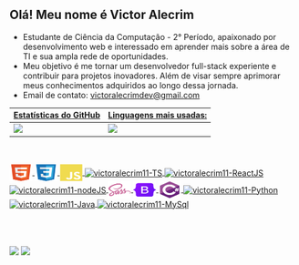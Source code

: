 ## Olá! Meu nome é Victor Alecrim 

- Estudante de Ciência da Computação - 2° Período, apaixonado por desenvolvimento web e interessado em aprender mais sobre a área de TI e sua ampla rede de oportunidades.
- Meu objetivo é me tornar um desenvolvedor full-stack experiente e contribuir para projetos inovadores. Além de visar sempre aprimorar meus conhecimentos adquiridos ao longo dessa jornada.
- Email de contato: victoralecrimdev@gmail.com


<div align="left">

 <a href="https://github.com/victoralecrim11"/>


| Estatísticas do GitHub | Linguagens mais usadas: |
|---|---|
| <img height="180" src="https://github-readme-stats.vercel.app/api?username=victoralecrim11&show_icons=true&theme=dracula" /> | <img height="180" src="https://github-readme-stats-sigma-five.vercel.app/api/top-langs/?username=victoralecrim11&layout=compact&langs_count=7&bg_color=0d1117&title_color=ffffff&text_color=c9d1d9&icon_color=79ff97&border_color=444c56" /> |

</div>


<br>
<div style="display: inline_block"><br>
  <img align="center" alt="victoralecrim11-HTML" height="30" width="40" src="https://raw.githubusercontent.com/devicons/devicon/master/icons/html5/html5-original.svg">
  <img align="center" alt="victoralecrim11-CSS" height="30" width="40" src="https://raw.githubusercontent.com/devicons/devicon/master/icons/css3/css3-original.svg">
  <img align="center" alt="victoralecrim11-JS" height="30" width="40" src="https://raw.githubusercontent.com/devicons/devicon/master/icons/javascript/javascript-plain.svg">
  <img align="center" alt="victoralecrim11-TS" height="30" width="40" src="https://cdn.jsdelivr.net/gh/devicons/devicon@latest/icons/typescript/typescript-original.svg">
  <img align="center" alt="victoralecrim11-ReactJS" height="30" width="40" src="https://cdn.jsdelivr.net/gh/devicons/devicon@latest/icons/react/react-original-wordmark.svg" />
  <img align="center" alt="victoralecrim11-nodeJS" height="30" width="40" src="https://cdn.jsdelivr.net/gh/devicons/devicon@latest/icons/nodejs/nodejs-original-wordmark.svg"  />
          
  <img align="center" alt="victoralecrim11-SASS" height="30" width="40" src="https://raw.githubusercontent.com/devicons/devicon/master/icons/sass/sass-original.svg">
  <img align="center" alt="victoralecrim11-Bootstrap" height="30" width="40" src="https://raw.githubusercontent.com/devicons/devicon/master/icons/bootstrap/bootstrap-original.svg">
  <img align="center" alt="victoralecrim11-Csharp" height="30" width="40" src="https://raw.githubusercontent.com/devicons/devicon/master/icons/csharp/csharp-original.svg">

  <img align="center" alt="victoralecrim11-Python" height="30" width="40" src="https://cdn.jsdelivr.net/gh/devicons/devicon/icons/python/python-original.svg" />
  
  <img align="center" alt="victoralecrim11-Java"  height="30" width="40" src="https://cdn.jsdelivr.net/gh/devicons/devicon@latest/icons/java/java-original-wordmark.svg" />
  
 <img align="center" alt="victoralecrim11-MySql" height="30" width="40" src="https://cdn.jsdelivr.net/gh/devicons/devicon/icons/mysql/mysql-original.svg" />
          
          
 </div>
  
<br>
<br>
<br>
  
<div>
  
  <a href = "mailto:victoralecrimdev@gmail.com"><img src="https://img.shields.io/badge/-Gmail-%23333?style=for-the-badge&logo=gmail&logoColor=white" target="_blank"></a>
  <a href="https://www.linkedin.com/in/victor-alecrim-90797a239/" target="_blank"><img src="https://img.shields.io/badge/-LinkedIn-%230077B5?style=for-the-badge&logo=linkedin&logoColor=white" target="_blank"></a> 
  
</div>
